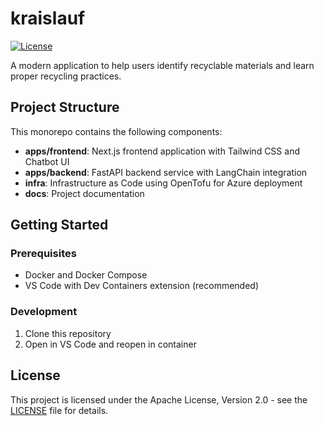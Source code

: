 # kraislauf
[![License](https://img.shields.io/badge/license-Apache%202.0-blue.svg)](LICENSE)

A modern application to help users identify recyclable materials and learn proper recycling practices.

## Project Structure

This monorepo contains the following components:

- **apps/frontend**: Next.js frontend application with Tailwind CSS and Chatbot UI
- **apps/backend**: FastAPI backend service with LangChain integration
- **infra**: Infrastructure as Code using OpenTofu for Azure deployment
- **docs**: Project documentation

## Getting Started

### Prerequisites

- Docker and Docker Compose
- VS Code with Dev Containers extension (recommended)

### Development

1. Clone this repository
2. Open in VS Code and reopen in container

## License

This project is licensed under the Apache License, Version 2.0 - see the [LICENSE](./LICENSE) file for details.
